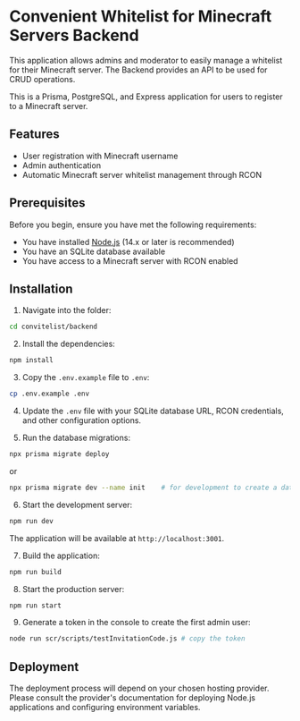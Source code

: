 # Convenient Whitelist for Minecraft Servers Backend

This application allows admins and moderator to easily manage a whitelist for their Minecraft server.
The Backend provides an API to be used for CRUD operations. 

This is a Prisma, PostgreSQL, and Express application for users to register to a Minecraft server.
## Features

- User registration with Minecraft username
- Admin authentication
- Automatic Minecraft server whitelist management through RCON

## Prerequisites

Before you begin, ensure you have met the following requirements:

- You have installed [Node.js](https://nodejs.org/) (14.x or later is recommended)
- You have an SQLite database available
- You have access to a Minecraft server with RCON enabled

## Installation

1. Navigate into the folder:
```bash
cd convitelist/backend
```

2. Install the dependencies:
```bash
npm install
```

3. Copy the `.env.example` file to `.env`:
```bash
cp .env.example .env
```

4. Update the `.env` file with your SQLite database URL, RCON credentials, and other configuration options.

5. Run the database migrations:
```bash
npx prisma migrate deploy
```
or
```bash
npx prisma migrate dev --name init    # for development to create a database
```

6. Start the development server:
```bash
npm run dev
```

The application will be available at `http://localhost:3001`.

7. Build the application:
```bash
npm run build
```

8. Start the production server:
```bash
npm run start
```

9. Generate a token in the console to create the first admin user:
```bash
node run scr/scripts/testInvitationCode.js # copy the token
```

## Deployment

The deployment process will depend on your chosen hosting provider. Please consult the provider's documentation for deploying Node.js applications and configuring environment variables.